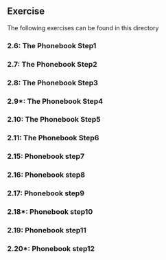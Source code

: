## Exercise

The following exercises can be found in this directory

### 2.6: The Phonebook Step1

### 2.7: The Phonebook Step2

### 2.8: The Phonebook Step3

### 2.9*: The Phonebook Step4

### 2.10: The Phonebook Step5

### 2.11: The Phonebook Step6

### 2.15: Phonebook step7

### 2.16: Phonebook step8

### 2.17: Phonebook step9

### 2.18*: Phonebook step10

### 2.19: Phonebook step11

### 2.20*: Phonebook step12